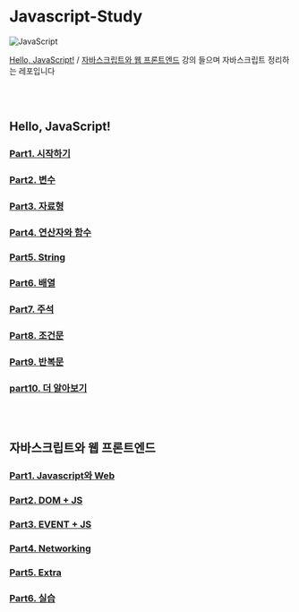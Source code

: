 # Javascript-Study
![JavaScript](https://img.shields.io/badge/javascript-%23323330.svg?style=for-the-badge&logo=javascript&logoColor=%23F7DF1E)

[Hello, JavaScript!](https://programmers.co.kr/learn/courses/3) / [자바스크립트와 웹 프론트엔드](https://programmers.co.kr/learn/courses/10) 강의 들으며 자바스크립트 정리하는 레포입니다

<br><br>

## Hello, JavaScript!
### [Part1. 시작하기](https://github.com/park-daeun/Javascript-Study/blob/main/Hello%2C%20JavaScript/Part1.%20%EC%8B%9C%EC%9E%91%ED%95%98%EA%B8%B0/part1.md)
### [Part2. 변수](https://github.com/park-daeun/Javascript-Study/blob/main/Hello%2C%20JavaScript/Part2.%20%EB%B3%80%EC%88%98/part2.md)
### [Part3. 자료형](https://github.com/park-daeun/Javascript-Study/blob/main/Hello%2C%20JavaScript/Part3.%20%EC%9E%90%EB%A3%8C%ED%98%95/part3.md)
### [Part4. 연산자와 함수](https://github.com/park-daeun/Javascript-Study/blob/main/Hello%2C%20JavaScript/Part4.%20%EC%97%B0%EC%82%B0%EC%9E%90%EC%99%80%20%ED%95%A8%EC%88%98/part4.md)
### [Part5. String](https://github.com/park-daeun/Javascript-Study/blob/main/Hello%2C%20JavaScript/Part5.%20String/part5.md)
### [Part6. 배열](https://github.com/park-daeun/Javascript-Study/blob/main/Hello%2C%20JavaScript/Part6.%20%EB%B0%B0%EC%97%B4/part6.md)
### [Part7. 주석](https://github.com/park-daeun/Javascript-Study/blob/main/Hello%2C%20JavaScript/Part7.%20%EC%A3%BC%EC%84%9D/part7.md)
### [Part8. 조건문](https://github.com/park-daeun/Javascript-Study/blob/main/Hello%2C%20JavaScript/Part8.%20%EC%A1%B0%EA%B1%B4%EB%AC%B8/part8.md)
### [Part9. 반복문](https://github.com/park-daeun/Javascript-Study/tree/main/Hello%2C%20JavaScript/Part9.%20%EB%B0%98%EB%B3%B5%EB%AC%B8/part9.md)
### [part10. 더 알아보기](https://github.com/park-daeun/Javascript-Study/blob/main/Hello%2C%20JavaScript/Part10.%20%EB%8D%94%20%EC%95%8C%EC%95%84%EB%B3%B4%EA%B8%B0/part10.md)

<br><br>

## 자바스크립트와 웹 프론트엔드
### [Part1. Javascript와 Web](https://github.com/park-daeun/Javascript-Study/blob/main/%EC%9E%90%EB%B0%94%EC%8A%A4%ED%81%AC%EB%A6%BD%ED%8A%B8%EC%99%80%20%EC%9B%B9%20%ED%94%84%EB%A1%A0%ED%8A%B8%EC%97%94%EB%93%9C/Part1.%20Javascript%EC%99%80%20web/part1.md)
### [Part2. DOM + JS](https://github.com/park-daeun/Javascript-Study/blob/main/%EC%9E%90%EB%B0%94%EC%8A%A4%ED%81%AC%EB%A6%BD%ED%8A%B8%EC%99%80%20%EC%9B%B9%20%ED%94%84%EB%A1%A0%ED%8A%B8%EC%97%94%EB%93%9C/Part2.%20DOM%20%2B%20JS/part2.md)
### [Part3. EVENT + JS](https://github.com/park-daeun/Javascript-Study/blob/main/%EC%9E%90%EB%B0%94%EC%8A%A4%ED%81%AC%EB%A6%BD%ED%8A%B8%EC%99%80%20%EC%9B%B9%20%ED%94%84%EB%A1%A0%ED%8A%B8%EC%97%94%EB%93%9C/Part3.%20Event%20%2B%20JS/part3.md)
### [Part4. Networking](https://github.com/park-daeun/Javascript-Study/blob/main/%EC%9E%90%EB%B0%94%EC%8A%A4%ED%81%AC%EB%A6%BD%ED%8A%B8%EC%99%80%20%EC%9B%B9%20%ED%94%84%EB%A1%A0%ED%8A%B8%EC%97%94%EB%93%9C/Part4.%20Networking/part4.md)
### [Part5. Extra](https://github.com/park-daeun/Javascript-Study/blob/main/%EC%9E%90%EB%B0%94%EC%8A%A4%ED%81%AC%EB%A6%BD%ED%8A%B8%EC%99%80%20%EC%9B%B9%20%ED%94%84%EB%A1%A0%ED%8A%B8%EC%97%94%EB%93%9C/Part5.%20Extra/part5.md)
### [Part6. 실습](https://github.com/park-daeun/Javascript-Study/blob/main/%EC%9E%90%EB%B0%94%EC%8A%A4%ED%81%AC%EB%A6%BD%ED%8A%B8%EC%99%80%20%EC%9B%B9%20%ED%94%84%EB%A1%A0%ED%8A%B8%EC%97%94%EB%93%9C/Part6.%20%EC%8B%A4%EC%8A%B5/part6.md)

<br>
